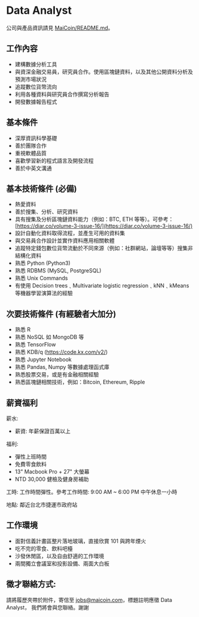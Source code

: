 # Data Analyst

公司與產品資訊請見 [MaiCoin/README.md](README.md)。

## 工作內容
* 建構數據分析工具
* 與資深金融交易員，研究員合作。使用區塊鏈資料，以及其他公開資料分析及預測市場狀況
* 追蹤數位貨幣流向
* 利用各種資料與研究員合作撰寫分析報告
* 開發數據報告程式

## 基本條件
* 深厚資訊科學基礎
* 善於團隊合作
* 重視軟體品質
* 喜歡學習新的程式語言及開發流程
* 善於中英文溝通

## 基本技術條件 (必備)
* 熱愛資料
* 善於搜集、分析、研究資料
* 具有搜集及分析區塊鏈資料能力（例如：BTC, ETH 等等）。可參考：[https://diar.co/volume-3-issue-16/](https://diar.co/volume-3-issue-16/)
* 設計自動化資料取得流程，並產生可用的資料集
* 與交易員合作設計並實作資料應用相關軟體
* 追蹤特定錢包數位貨幣流動於不同來源（例如：社群網站，論壇等等）搜集非結構化資料
* 熟悉 Python (Python3)
* 熟悉 RDBMS (MySQL, PostgreSQL)
* 熟悉 Unix Commands
* 有使用 Decision trees﹑Multivariate logistic regression﹑kNN﹑kMeans 等機器學習演算法的經驗

## 次要技術條件 (有經驗者大加分)
* 熟悉 R
* 熟悉 NoSQL 如 MongoDB 等
* 熟悉 TensorFlow
* 熟悉 KDB/q (https://code.kx.com/v2/)
* 熟悉 Jupyter Notebook
* 熟悉 Pandas, Numpy 等數據處理函式庫
* 熟悉股票交易，或是有金融相關經驗
* 熟悉區塊鏈相關技術，例如：Bitcoin, Ethereum, Ripple

## 薪資福利

薪水:

* 薪資: 年薪保證百萬以上

福利:

* 彈性上班時間
* 免費零食飲料
* 13" Macbook Pro + 27" 大螢幕
* NTD 30,000 健檢及健身房補助

工時: 工作時間彈性。參考工作時間: 9:00 AM ~ 6:00 PM 中午休息一小時

地點: 鄰近台北市捷運市政府站

## 工作環境

* 面對信義計畫區整片落地玻璃，直接欣賞 101 與跨年煙火
* 吃不完的零食、飲料吧檯
* 沙發休閒區，以及自由舒適的工作環境
* 兩間獨立會議室和投影設備、兩面大白板

## 徵才聯絡方式:

請將履歷夾帶於附件，寄信至 jobs@maicoin.com，標題註明應徵 Data Analyst， 我們將會與您聯絡。謝謝